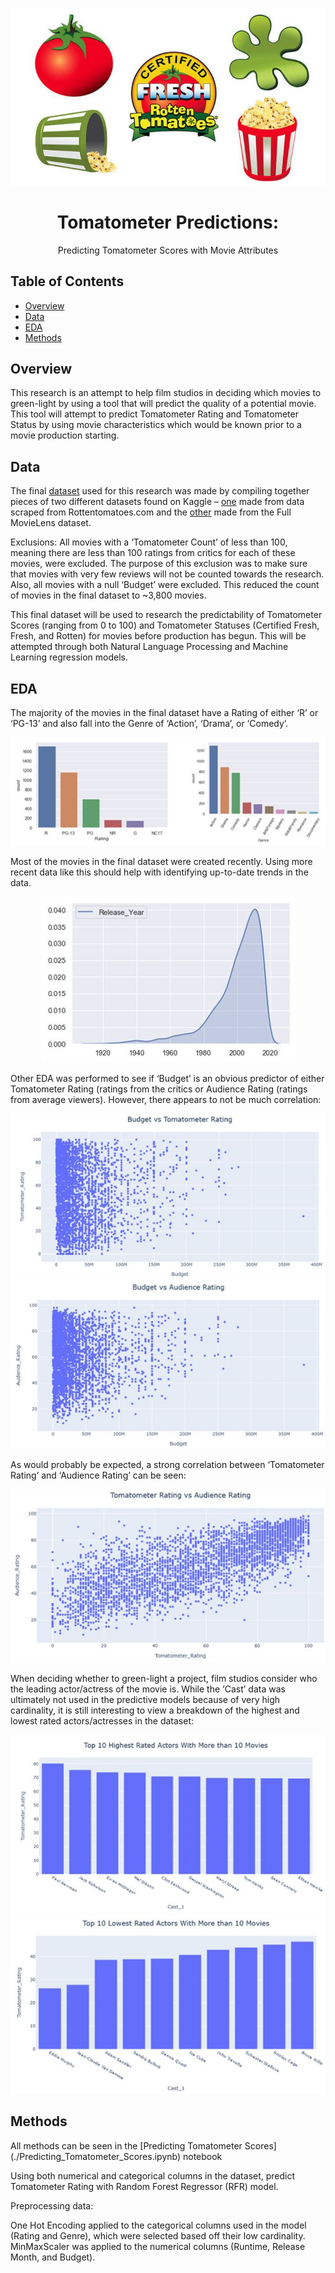 
<!-- HEADER -->
![Header Image](images/RT%20image.jpg)

<p align="center">
  <h1 align="center">Tomatometer Predictions:</h1>
  <p align="center">
     Predicting Tomatometer Scores with Movie Attributes
</p>

## Table of Contents
* [Overview](#overview)
* [Data](#data)
* [EDA](#EDA)
* [Methods](#methods)


 ## Overview
This research is an attempt to help film studios in deciding which movies to green-light by using a tool that will predict the quality of a potential movie.  This tool will attempt to predict Tomatometer Rating and Tomatometer Status by using movie characteristics which would be known prior to a movie production starting.

## Data
 The final [dataset](datasets/movie_dataset.csv) used for this research was made by compiling together pieces of two different datasets found on Kaggle – [one](datasets/all_movie.csv) made from data scraped from Rottentomatoes.com and the [other](datasets/movie_metadata.csv) made from the Full MovieLens dataset.  
 
 Exclusions: All movies with a ‘Tomatometer Count’ of less than 100, meaning there are less than 100 ratings from critics for each of these movies, were excluded.  The purpose of this exclusion was to make sure that movies with very few reviews will not be counted towards the research.  Also, all movies with a null ‘Budget’ were excluded.  This reduced the count of movies in the final dataset to ~3,800 movies. 

 This final dataset will be used to research the predictability of Tomatometer Scores (ranging from 0 to 100) and Tomatometer Statuses (Certified Fresh, Fresh, and Rotten) for movies before production has begun.  This will be attempted through both Natural Language Processing and Machine Learning regression models.

 ## EDA
 The majority of the movies in the final dataset have a Rating of either ‘R’ or ‘PG-13’ and also fall into the Genre of ‘Action’, ‘Drama’, or ‘Comedy’.

<p align="center">
  <img src="images/Ratings_Genre.JPG" />
</p>
 
 Most of the movies in the final dataset were created recently.  Using more recent data like this should help with identifying up-to-date trends in the data.

<p align="center">
  <img src="images/Release_Year.JPG" />
</p>


Other EDA was performed to see if ‘Budget’ is an obvious predictor of either Tomatometer Rating (ratings from the critics or Audience Rating (ratings from average viewers).  However, there appears to not be much correlation:

<p align="center">
  <img src="images/Budget_vs_Tomatometer_Rating.JPG" />
  <img src="images/Budget_vs_Audience_Rating.JPG" />
</p>


As would probably be expected, a strong correlation between ‘Tomatometer Rating’ and ‘Audience Rating’ can be seen:

<p align="center">
  <img src="images/Tomatometer_Rating_vs_Audience_Rating.JPG" />
</p>


When deciding whether to green-light a project, film studios consider who the leading actor/actress of the movie is.  While the ‘Cast’ data was ultimately not used in the predictive models because of very high cardinality, it is still interesting to view a breakdown of the highest and lowest rated actors/actresses in the dataset:

<p align="center">
  <img src="images/Top_10_highest.JPG" />
  <img src="images/Top_10_lowest.JPG" />
</p>

## Methods
All methods can be seen in the [Predicting Tomatometer Scores] (./Predicting_Tomatometer_Scores.ipynb) notebook

Using both numerical and categorical columns in the dataset, predict Tomatometer Rating with Random Forest Regressor (RFR) model.

Preprocessing data:

One Hot Encoding applied to the categorical columns used in the model (Rating and Genre), which were selected based off their low cardinality.  MinMaxScaler was applied to the numerical columns (Runtime, Release Month, and Budget).


